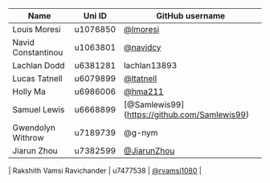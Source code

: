| Name | Uni ID | GitHub username |
| --- | --- | --- |
| Louis Moresi | u1076850 | [@lmoresi](http://github.com/lmoresi) |
| Navid Constantinou | u1063801 | [@navidcy](http://github.com/navidcy) |
| Lachlan Dodd  | u6381281 | lachlan13893 |
| Lucas Tatnell | u6079899 | [@ltatnell](https://github.com/ltatnell) |
| Holly Ma | u6986006 | [@hma211](http://github.com/hma211) |
| Samuel Lewis | u6668899 | [@Samlewis99] (https://github.com/Samlewis99) |
| Gwendolyn Withrow | u7189739 | @g-nym |
| Jiarun Zhou | u7382599 | [@JiarunZhou](https://github.com/JiarunZhou) |




| Rakshith Vamsi Ravichander | u7477538 | [@rvamsi1080](https://github.com/rvamsi1080) |

